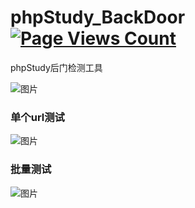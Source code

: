 # phpStudy_BackDoor [![Page Views Count](https://badges.toozhao.com/badges/01F4E975MD6JBAPHYQDGW6TVXZ/green.svg)](https://badges.toozhao.com/stats/01F4E975MD6JBAPHYQDGW6TVXZ "Get your own page views count badge on badges.toozhao.com")

phpStudy后门检测工具

![图片](https://user-images.githubusercontent.com/39295496/116516510-4523cb80-a900-11eb-94e9-405ff57e065a.png)

### 单个url测试
![图片](https://user-images.githubusercontent.com/39295496/116516615-62589a00-a900-11eb-98b6-1e1ad633d382.png)

### 批量测试
![图片](https://user-images.githubusercontent.com/39295496/116516664-71d7e300-a900-11eb-847e-c4c5da684464.png)
